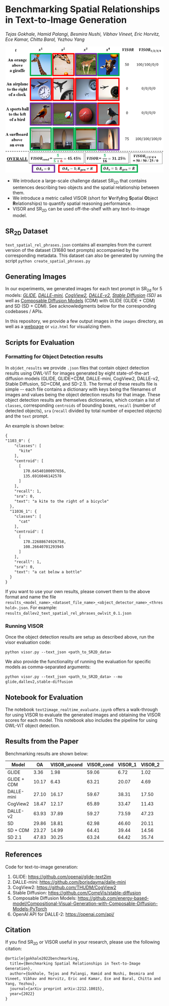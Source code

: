 # Benchmarking Spatial Relationships in Text-to-Image Generation
*Tejas Gokhale, Hamid Palangi, Besmira Nushi, Vibhav Vineet, Eric Horvitz, Ece Kamar, Chitta Baral, Yezhou Yang*

<!-- ![](assets/motivating_example_4.png "") -->
<p align=center>
  <img src="assets/visor_example_detailed_new.png" height=400px/>
</p>

- We introduce a large-scale challenge dataset SR<sub>2D</sub> that contains sentences describing two objects and the spatial relationship between them.
- We introduce a metric called VISOR (short for **V**erify**I**ng **S**patial **O**bject **R**elationships) to quantify spatial reasoning performance.  
- VISOR and SR<sub>2D</sub> can be used off-the-shelf with any text-to-image model.

## SR<sub>2D</sub> Dataset
`text_spatial_rel_phrases.json` contains all examples from the current version of the dataset (31680 text prompts) accompanied by the corresponding metadata.
This dataset can also be generated by running the script `python create_spatial_phrases.py`

## Generating Images
In our experiments, we generated images for each text prompt in SR<sub>2d</sub> for 5 models: *[GLIDE](https://arxiv.org/abs/2112.10741), [DALLE-mini](https://github.com/borisdayma/dalle-mini), [CogView2](https://arxiv.org/abs/2204.14217), [DALLE-v2](https://cdn.openai.com/papers/dall-e-2.pdf), [Stable Diffusion](https://arxiv.org/abs/2112.10752) (SD)* as well as [Composable Diffusion Models](https://arxiv.org/abs/2206.01714) (CDM) with GLIDE (GLIDE + CDM) and SD (SD + CDM). See acknowledgments below for the corresponding codebases / APIs.

In this repository, we provide a few output images in the `images` directory, as well as a [webpage](https://visort2i.github.io/) or `viz.html` for visualizing them.

## Scripts for Evaluation
### Formatting for Object Detection results

In `objdet_results` we provide `.json` files that contain object detection results using OWL-ViT for images generated by eight state-of-the-art diffusion models (GLIDE, GLIDE+CDM, DALLE-mini, CogView2, DALLE-v2, Stable Diffusion, SD+CDM, and SD-2.1).
The format of these results file is simple -- each file contains a dictionary with keys being the filenames of images and values being the object detection results for that image.  These object detection results are themselves dictionaries, which contain a list of `classes`, corresponding `centroids` of bounding boxes, `recall` (number of detected objects), `sra` (`recall` divided by total number of expected objects) and the `text` prompt.

An example is shown below:
```
{
"1103_0": {
    "classes": [
      "kite"
    ],
    "centroid": [
      [
        170.64540100097656,
        135.6916046142578
      ]
    ],
    "recall": 1,
    "sra": 0,
    "text": "a kite to the right of a bicycle"
  },
  "11036_1": {
    "classes": [
      "cat"
    ],
    "centroid": [
      [
        170.22688674926758,
        108.26640701293945
      ]
    ],
    "recall": 1,
    "sra": 0,
    "text": "a cat below a bottle"
  }
}
```
If you want to use your own results, please convert them to the above format and name the file `results_<model_name>_<dataset_file_name>_<object_detector_name>_<threshold>.json`.
For example: `results_dallev2_text_spatial_rel_phrases_owlvit_0.1.json`

### Running VISOR
Once the object detection results are setup as described above, run the visor evaluation code:
```
python visor.py --text_json <path_to_SR2D_data> 
```
We also provide the functionality of running the evaluation for specific models as comma-separated arguments:
```
python visor.py --text_json <path_to_SR2D_data> --mo glide,dallev2,stable-diffusion
```

## Notebook for Evaluation
The notebook `text2image_realtime_evaluate.ipynb` offers a walk-through for using VISOR to evaluate the generated images and obtaining the VISOR scores for each model.
This notebook also includes the pipeline for using OWL-ViT object detection.

## Results from the Paper
Benchmarking results are shown below:

| Model  | OA | VISOR_uncond | VISOR_cond | VISOR_1 | VISOR_2 | VISOR_3 | VISOR_4 |
| ---- | ---- | ---- | ---- | ---- | ---- | ---- | ---- |
| GLIDE       |  3.36 |  1.98 | 59.06 |  6.72 |  1.02 |  0.17 | 0.03 |
| GLIDE + CDM | 10.17 |  6.43 | 63.21 | 20.07 |  4.69 |  0.83 | 0.11 |
| DALLE-mini  | 27.10 | 16.17 | 59.67 | 38.31 | 17.50 |  6.89 | 1.96 |
| CogView2    | 18.47 | 12.17 | 65.89 | 33.47 | 11.43 |  3.22 | 0.57 |
| DALLE-v2    | 63.93 | 37.89 | 59.27 | 73.59 | 47.23 | 23.26 | 7.49 |
| SD          | 29.86 | 18.81 | 62.98 | 46.60 | 20.11 |  6.89 | 1.63 |
| SD + CDM    | 23.27 | 14.99 | 64.41 | 39.44 | 14.56 |  4.84 | 1.12 |
| SD 2.1      | 47.83 | 30.25 | 63.24 | 64.42 | 35.74 | 16.13 | 4.70 |

## References
Code for text-to-image generation:
1. GLIDE: https://github.com/openai/glide-text2im
2. DALLE-mini: https://github.com/borisdayma/dalle-mini
3. CogView2: https://github.com/THUDM/CogView2
4. Stable Diffusion: https://github.com/CompVis/stable-diffusion
5. Composable Diffusion Models: https://github.com/energy-based-model/Compositional-Visual-Generation-with-Composable-Diffusion-Models-PyTorch
6. OpenAI API for DALLE-2: https://openai.com/api/

## Citation
If you find SR<sub>2D</sub> or VISOR useful in your research, please use the following citation:
```
@article{gokhale2022benchmarking,
  title={Benchmarking Spatial Relationships in Text-to-Image Generation},
  author={Gokhale, Tejas and Palangi, Hamid and Nushi, Besmira and Vineet, Vibhav and Horvitz, Eric and Kamar, Ece and Baral, Chitta and Yang, Yezhou},
  journal={arXiv preprint arXiv:2212.10015},
  year={2022}
}
```
